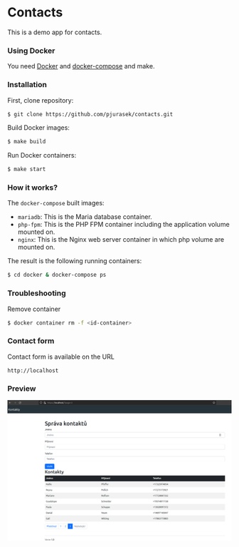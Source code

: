 # Contacts

This is a demo app for contacts.

### Using Docker

You need  [Docker](https://github.com/docker/docker) and  [docker-compose](https://github.com/docker/compose) and make.

### Installation

First, clone repository:

```bash
$ git clone https://github.com/pjurasek/contacts.git
```

Build Docker images:

```bash
$ make build
```

Run Docker containers:

```bash
$ make start
```

### How it works?

The `docker-compose` built images:
- `mariadb`: This is the Maria database container.
- `php-fpm`: This is the PHP FPM container including the application volume mounted on.
- `nginx`: This is the Nginx web server container in which php volume are mounted on.

The result is the following running containers:
```bash
$ cd docker & docker-compose ps
```

### Troubleshooting
Remove container
```bash
$ docker container rm -f <id-container>
```

### Contact form

Contact form is available on the URL

```
http://localhost
```

### Preview

<img src="https://raw.githubusercontent.com/pjurasek/contacts/master/symfony/docs/contacts-app.png" />
